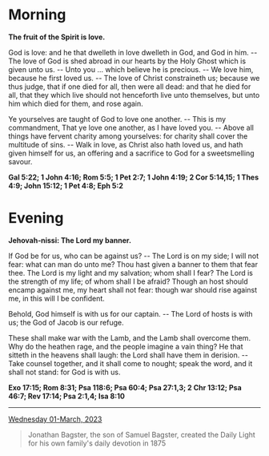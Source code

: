 # Morning

**The fruit of the Spirit is love.**
 
God is love: and he that dwelleth in love dwelleth in God, and God in him. -- The love of God is shed abroad in our hearts by the Holy Ghost which is given unto us. -- Unto you ... which believe he is precious. -- We love him, because he first loved us. -- The love of Christ constraineth us; because we thus judge, that if one died for all, then were all dead: and that he died for all, that they which live should not henceforth live unto themselves, but unto him which died for them, and rose again.
 
Ye yourselves are taught of God to love one another. -- This is my commandment, That ye love one another, as I have loved you. -- Above all things have fervent charity among yourselves: for charity shall cover the multitude of sins. -- Walk in love, as Christ also hath loved us, and hath given himself for us, an offering and a sacrifice to God for a sweetsmelling savour.  

**Gal 5:22; 1 John 4:16; Rom 5:5; 1 Pet 2:7; 1 John 4:19; 2 Cor 5:14,15; 1 Thes 4:9; John 15:12; 1 Pet 4:8; Eph 5:2**

# Evening

**Jehovah‑nissi: The Lord my banner.**
 
If God be for us, who can be against us? -- The Lord is on my side; I will not fear: what can man do unto me? Thou hast given a banner to them that fear thee. The Lord is my light and my salvation; whom shall I fear? The Lord is the strength of my life; of whom shall I be afraid? Though an host should encamp against me, my heart shall not fear: though war should rise against me, in this will I be confident.
 
Behold, God himself is with us for our captain. -- The Lord of hosts is with us; the God of Jacob is our refuge.
 
These shall make war with the Lamb, and the Lamb shall overcome them. Why do the heathen rage, and the people imagine a vain thing? He that sitteth in the heavens shall laugh: the Lord shall have them in derision. -- Take counsel together, and it shall come to nought; speak the word, and it shall not stand: for God is with us.  

**Exo 17:15; Rom 8:31; Psa 118:6; Psa 60:4; Psa 27:1,3; 2 Chr 13:12; Psa 46:7; Rev 17:14; Psa 2:1,4; Isa 8:10**

---

[Wednesday 01-March, 2023](https://t.me/s/daily_light)

> Jonathan Bagster, the son of Samuel Bagster, created the Daily Light for his own family's daily devotion in 1875

